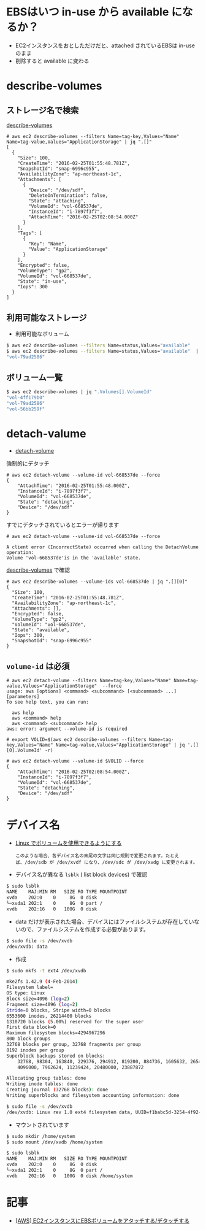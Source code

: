 #  EBSはいつ in-use から available になるか？

- EC2インスタンスをおとしただけだと、attached されているEBSは in-use のまま
- 削除すると available に変わる


#  describe-volumes

## ストレージ名で検索

[describe-volumes](http://docs.aws.amazon.com/cli/latest/reference/ec2/describe-volumes.html)

~~~
# aws ec2 describe-volumes --filters Name=tag-key,Values="Name" Name=tag-value,Values="ApplicationStorage" | jq ".[]"
[
  {
    "Size": 100,
    "CreateTime": "2016-02-25T01:55:48.781Z",
    "SnapshotId": "snap-6996c955",
    "AvailabilityZone": "ap-northeast-1c",
    "Attachments": [
      {
        "Device": "/dev/sdf",
        "DeleteOnTermination": false,
        "State": "attaching",
        "VolumeId": "vol-668537de",
        "InstanceId": "i-7897f3f7",
        "AttachTime": "2016-02-25T02:08:54.000Z"
      }
    ],
    "Tags": [
      {
        "Key": "Name",
        "Value": "ApplicationStorage"
      }
    ],
    "Encrypted": false,
    "VolumeType": "gp2",
    "VolumeId": "vol-668537de",
    "State": "in-use",
    "Iops": 300
  }
]
~~~

## 利用可能なストレージ

- 利用可能なボリューム

~~~bash
$ aws ec2 describe-volumes --filters Name=status,Values="available"
$ aws ec2 describe-volumes --filters Name=status,Values="available"  | jq ".Volumes[].VolumeId"
"vol-79ad2586"
~~~


## ボリューム一覧

~~~bash
$ aws ec2 describe-volumes | jq ".Volumes[].VolumeId"
"vol-4ff179b0"
"vol-79ad2586"
"vol-56bb259f"
~~~



# detach-valume

- [detach-volume](http://docs.aws.amazon.com/cli/latest/reference/ec2/detach-volume.html)

強制的にデタッチ

~~~
# aws ec2 detach-volume --volume-id vol-668537de --force
{
    "AttachTime": "2016-02-25T01:55:48.000Z",
    "InstanceId": "i-7897f3f7",
    "VolumeId": "vol-668537de",
    "State": "detaching",
    "Device": "/dev/sdf"
}
~~~

すでにデタッチされているとエラーが帰ります

~~~
# aws ec2 detach-volume --volume-id vol-668537de --force

A client error (IncorrectState) occurred when calling the DetachVolume operation:
Volume 'vol-668537de'is in the 'available' state.
~~~

[describe-volumes](http://docs.aws.amazon.com/cli/latest/reference/ec2/describe-volumes.html) で確認

~~~
# aws ec2 describe-volumes --volume-ids vol-668537de | jq ".[][0]"
{
  "Size": 100,
  "CreateTime": "2016-02-25T01:55:48.781Z",
  "AvailabilityZone": "ap-northeast-1c",
  "Attachments": [],
  "Encrypted": false,
  "VolumeType": "gp2",
  "VolumeId": "vol-668537de",
  "State": "available",
  "Iops": 300,
  "SnapshotId": "snap-6996c955"
}
~~~

## `volume-id` は必須

~~~
# aws ec2 detach-volume --filters Name=tag-key,Values="Name" Name=tag-value,Values="ApplicationStorage"  --force
usage: aws [options] <command> <subcommand> [<subcommand> ...] [parameters]
To see help text, you can run:

  aws help
  aws <command> help
  aws <command> <subcommand> help
aws: error: argument --volume-id is required
~~~

~~~
# export VOLID=$(aws ec2 describe-volumes --filters Name=tag-key,Values="Name" Name=tag-value,Values="ApplicationStorage" | jq '.[][0].VolumeId' -r)

# aws ec2 detach-volume --volume-id $VOLID --force
{
    "AttachTime": "2016-02-25T02:08:54.000Z",
    "InstanceId": "i-7897f3f7",
    "VolumeId": "vol-668537de",
    "State": "detaching",
    "Device": "/dev/sdf"
}
~~~

# デバイス名

- [Linux でボリュームを使用できるようにする](http://docs.aws.amazon.com/ja_jp/AWSEC2/latest/UserGuide/ebs-using-volumes.html)

  `このような場合、各デバイス名の末尾の文字は同じ規則で変更されます。たとえば、/dev/sdb が /dev/xvdf になり、/dev/sdc が /dev/xvdg に変更されます。`

- デバイス名が異なる `lsblk` ( list block devices) で確認

~~~bash
$ sudo lsblk
NAME    MAJ:MIN RM   SIZE RO TYPE MOUNTPOINT
xvda    202:0    0     8G  0 disk
└─xvda1 202:1    0     8G  0 part /
xvdb    202:16   0   100G  0 disk
~~~

- data だけが表示された場合、デバイスにはファイルシステムが存在していないので、ファイルシステムを作成する必要があります。

~~~bash
$ sudo file -s /dev/xvdb
/dev/xvdb: data
~~~

- 作成

~~~bash
$ sudo mkfs -t ext4 /dev/xvdb

mke2fs 1.42.9 (4-Feb-2014)
Filesystem label=
OS type: Linux
Block size=4096 (log=2)
Fragment size=4096 (log=2)
Stride=0 blocks, Stripe width=0 blocks
6553600 inodes, 26214400 blocks
1310720 blocks (5.00%) reserved for the super user
First data block=0
Maximum filesystem blocks=4294967296
800 block groups
32768 blocks per group, 32768 fragments per group
8192 inodes per group
Superblock backups stored on blocks:
	32768, 98304, 163840, 229376, 294912, 819200, 884736, 1605632, 2654208,
	4096000, 7962624, 11239424, 20480000, 23887872

Allocating group tables: done                            
Writing inode tables: done                            
Creating journal (32768 blocks): done
Writing superblocks and filesystem accounting information: done   
~~~

~~~bash
$ sudo file -s /dev/xvdb
/dev/xvdb: Linux rev 1.0 ext4 filesystem data, UUID=f1babc5d-3254-4f92-ba4c-381c3a748c2b (extents) (large files) (huge files)
~~~

- マウントされています

~~~bash
$ sudo mkdir /home/system
$ sudo mount /dev/xvdb /home/system

$ sudo lsblk
NAME    MAJ:MIN RM   SIZE RO TYPE MOUNTPOINT
xvda    202:0    0     8G  0 disk
└─xvda1 202:1    0     8G  0 part /
xvdb    202:16   0   100G  0 disk /home/system
~~~


# 記事

- [[AWS] EC2インスタンスにEBSボリュームをアタッチする/デタッチする](http://qiita.com/white_aspara25/items/270c7253e5fe58bd5d86)

